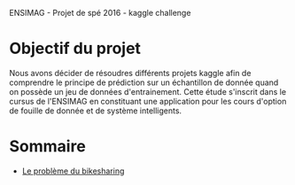 ENSIMAG - Projet de spé 2016 - kaggle challenge

# Objectif du projet

Nous avons décider de résoudres différents projets kaggle afin de comprendre le principe de prédiction sur un échantillon de donnée quand on possède un jeu de données d'entrainement. Cette étude s'inscrit dans le cursus de l'ENSIMAG en constituant une application pour les cours d'option de fouille de donnée et de système intelligents.

# Sommaire

* [Le problème du bikesharing](docs/rapport_bikesharing.md)

